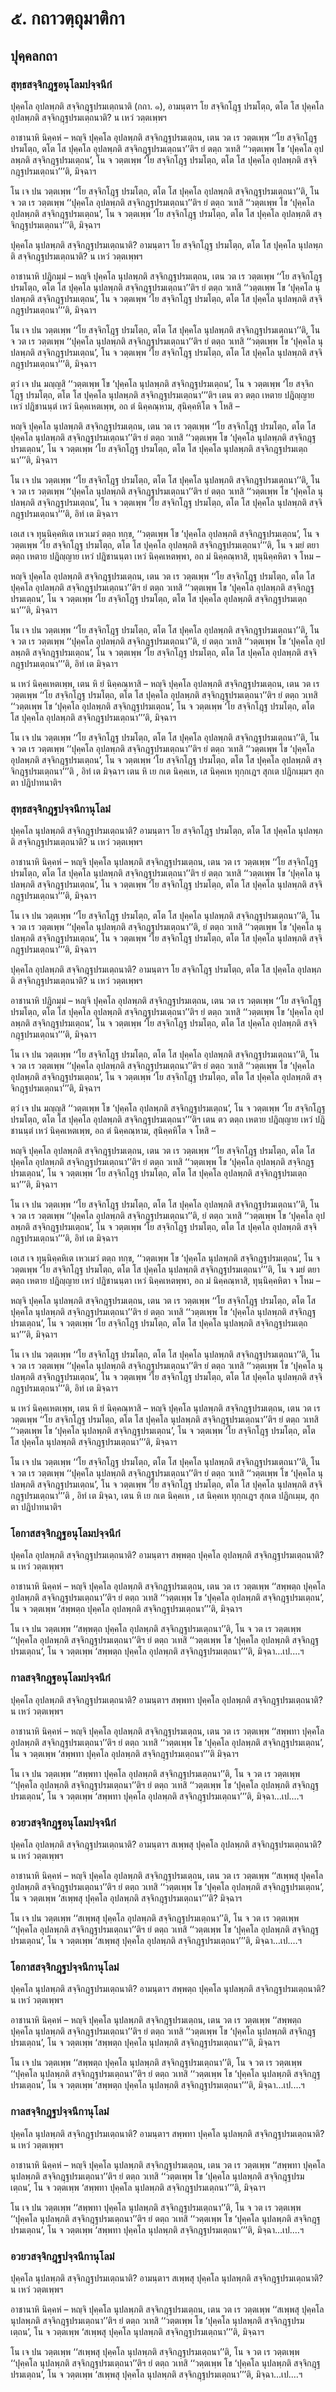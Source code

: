 <h1>๕. กถาวตฺถุมาติกา</h1>
<h2>ปุคฺคลกถา</h2>
<h3>สุทฺธสจฺจิกฎฺฐอนุโลมปจฺจนีกํ</h3>
<p>ปุคฺคโล   อุปลพฺภติ สจฺจิกฎฺฐปรมเตฺถนาติ (กถา. ๑), อามนฺตาฯ โย สจฺจิกโฎฺฐ ปรมโตฺถ, ตโต โส ปุคฺคโล อุปลพฺภติ สจฺจิกฎฺฐปรมเตฺถนาติ? น เหวํ วตฺตเพฺพฯ</p>


<p>อาชานาหิ นิคฺคหํ – หญฺจิ ปุคฺคโล อุปลพฺภติ สจฺจิกฎฺฐปรมเตฺถน, เตน วต เร วตฺตเพฺพ ‘‘โย สจฺจิกโฎฺฐ ปรมโตฺถ, ตโต โส ปุคฺคโล อุปลพฺภติ สจฺจิกฎฺฐปรมเตฺถนา’’ติฯ ยํ ตตฺถ วเทสิ ‘‘วตฺตเพฺพ โข ‘ปุคฺคโล อุปลพฺภติ สจฺจิกฎฺฐปรมเตฺถน’, โน จ วตฺตเพฺพ ‘โย สจฺจิกโฎฺฐ ปรมโตฺถ, ตโต โส ปุคฺคโล อุปลพฺภติ สจฺจิกฎฺฐปรมเตฺถนา’’’ติ, มิจฺฉาฯ</p>


<p>โน เจ ปน วตฺตเพฺพ ‘‘โย สจฺจิกโฎฺฐ ปรมโตฺถ, ตโต โส ปุคฺคโล อุปลพฺภติ สจฺจิกฎฺฐปรมเตฺถนา’’ติ, โน จ วต เร วตฺตเพฺพ ‘‘ปุคฺคโล อุปลพฺภติ สจฺจิกฎฺฐปรมเตฺถนา’’ติฯ ยํ ตตฺถ วเทสิ ‘‘วตฺตเพฺพ โข ‘ปุคฺคโล อุปลพฺภติ สจฺจิกฎฺฐปรมเตฺถน’, โน จ วตฺตเพฺพ ‘โย สจฺจิกโฎฺฐ ปรมโตฺถ, ตโต โส ปุคฺคโล อุปลพฺภติ สจฺจิกฎฺฐปรมเตฺถนา’’’ติ, มิจฺฉาฯ</p>

</p>


<p>ปุคฺคโล นุปลพฺภติ สจฺจิกฎฺฐปรมเตฺถนาติ? อามนฺตาฯ โย สจฺจิกโฎฺฐ ปรมโตฺถ, ตโต โส ปุคฺคโล นุปลพฺภติ สจฺจิกฎฺฐปรมเตฺถนาติ? น เหวํ วตฺตเพฺพฯ</p>


<p>อาชานาหิ  ปฎิกมฺมํ – หญฺจิ ปุคฺคโล นุปลพฺภติ สจฺจิกฎฺฐปรมเตฺถน, เตน วต เร วตฺตเพฺพ ‘‘โย สจฺจิกโฎฺฐ ปรมโตฺถ, ตโต โส ปุคฺคโล นุปลพฺภติ สจฺจิกฎฺฐปรมเตฺถนา’’ติฯ ยํ  ตตฺถ วเทสิ ‘‘วตฺตเพฺพ โข ‘ปุคฺคโล นุปลพฺภติ สจฺจิกฎฺฐปรมเตฺถน’, โน จ วตฺตเพฺพ ‘โย สจฺจิกโฎฺฐ ปรมโตฺถ, ตโต โส ปุคฺคโล นุปลพฺภติ สจฺจิกฎฺฐปรมเตฺถนา’’’ติ, มิจฺฉาฯ</p>


<p>โน เจ ปน วตฺตเพฺพ ‘‘โย สจฺจิกโฎฺฐ ปรมโตฺถ, ตโต โส ปุคฺคโล นุปลพฺภติ สจฺจิกฎฺฐปรมเตฺถนา’’ติ, โน จ วต เร วตฺตเพฺพ ‘‘ปุคฺคโล นุปลพฺภติ สจฺจิกฎฺฐปรมเตฺถนา’’ติฯ ยํ ตตฺถ วเทสิ ‘‘วตฺตเพฺพ โข ‘ปุคฺคโล นุปลพฺภติ สจฺจิกฎฺฐปรมเตฺถน’, โน จ วตฺตเพฺพ ‘โย สจฺจิกโฎฺฐ ปรมโตฺถ, ตโต โส ปุคฺคโล นุปลพฺภติ สจฺจิกฎฺฐปรมเตฺถนา’’’ติ, มิจฺฉาฯ</p>

</p>


<p>ตฺวํ เจ ปน มญฺญสิ ‘‘วตฺตเพฺพ โข ‘ปุคฺคโล นุปลพฺภติ สจฺจิกฎฺฐปรมเตฺถน’, โน จ วตฺตเพฺพ ‘โย สจฺจิกโฎฺฐ ปรมโตฺถ, ตโต โส ปุคฺคโล นุปลพฺภติ สจฺจิกฎฺฐปรมเตฺถนา’’’ติฯ เตน ตว ตตฺถ เหตาย ปฎิญฺญาย เหวํ ปฎิชานนฺตํ เหวํ นิคฺคเหตเพฺพ, อถ ตํ นิคฺคณฺหาม, สุนิคฺคหิโต จ โหสิ –</p>


<p>หญฺจิ ปุคฺคโล นุปลพฺภติ สจฺจิกฎฺฐปรมเตฺถน, เตน วต เร วตฺตเพฺพ ‘‘โย สจฺจิกโฎฺฐ ปรมโตฺถ, ตโต โส ปุคฺคโล นุปลพฺภติ สจฺจิกฎฺฐปรมเตฺถนา’’ติฯ ยํ ตตฺถ วเทสิ ‘‘วตฺตเพฺพ โข ‘ปุคฺคโล นุปลพฺภติ สจฺจิกฎฺฐปรมเตฺถน’, โน จ วตฺตเพฺพ ‘โย สจฺจิกโฎฺฐ ปรมโตฺถ, ตโต โส ปุคฺคโล นุปลพฺภติ สจฺจิกฎฺฐปรมเตฺถนา’’’ติ, มิจฺฉาฯ</p>


<p>โน  เจ ปน วตฺตเพฺพ ‘‘โย สจฺจิกโฎฺฐ ปรมโตฺถ, ตโต โส ปุคฺคโล นุปลพฺภติ สจฺจิกฎฺฐปรมเตฺถนา’’ติ, โน จ วต เร วตฺตเพฺพ ‘‘ปุคฺคโล นุปลพฺภติ สจฺจิกฎฺฐปรมเตฺถนา’’ติฯ ยํ ตตฺถ วเทสิ ‘‘วตฺตเพฺพ โข ‘ปุคฺคโล นุปลพฺภติ สจฺจิกฎฺฐปรมเตฺถน’, โน จ วตฺตเพฺพ ‘โย สจฺจิกโฎฺฐ ปรมโตฺถ, ตโต โส ปุคฺคโล นุปลพฺภติ สจฺจิกฎฺฐปรมเตฺถนา’’’ติ, อิทํ เต มิจฺฉาฯ</p>

</p>


<p>เอเส  เจ ทุนฺนิคฺคหิเต เหวเมวํ ตตฺถ ทกฺข, ‘‘วตฺตเพฺพ โข ‘ปุคฺคโล อุปลพฺภติ สจฺจิกฎฺฐปรมเตฺถน’, โน จ วตฺตเพฺพ ‘โย สจฺจิกโฎฺฐ ปรมโตฺถ, ตโต โส ปุคฺคโล อุปลพฺภติ สจฺจิกฎฺฐปรมเตฺถนา’’’ติ, โน จ มยํ ตยา ตตฺถ เหตาย ปฎิญฺญาย เหวํ ปฎิชานนฺตา เหวํ นิคฺคเหตพฺพา, อถ มํ นิคฺคณฺหาสิ, ทุนฺนิคฺคหิตา จ โหม –</p>


<p>หญฺจิ ปุคฺคโล อุปลพฺภติ สจฺจิกฎฺฐปรมเตฺถน, เตน วต เร วตฺตเพฺพ ‘‘โย สจฺจิกโฎฺฐ ปรมโตฺถ, ตโต โส ปุคฺคโล อุปลพฺภติ สจฺจิกฎฺฐปรมเตฺถนา’’ติฯ ยํ ตตฺถ วเทสิ ‘‘วตฺตเพฺพ โข ‘ปุคฺคโล อุปลพฺภติ สจฺจิกฎฺฐปรมเตฺถน’, โน จ วตฺตเพฺพ ‘โย สจฺจิกโฎฺฐ ปรมโตฺถ, ตโต โส ปุคฺคโล อุปลพฺภติ สจฺจิกฎฺฐปรมเตฺถนา’’’ติ, มิจฺฉาฯ</p>


<p>โน เจ ปน วตฺตเพฺพ ‘‘โย สจฺจิกโฎฺฐ ปรมโตฺถ, ตโต โส ปุคฺคโล อุปลพฺภติ สจฺจิกฎฺฐปรมเตฺถนา’’ติ, โน จ วต เร วตฺตเพฺพ ‘‘ปุคฺคโล อุปลพฺภติ สจฺจิกฎฺฐปรมเตฺถนา’’ติ, ยํ ตตฺถ วเทสิ ‘‘วตฺตเพฺพ โข ‘ปุคฺคโล อุปลพฺภติ สจฺจิกฎฺฐปรมเตฺถน’, โน จ วตฺตเพฺพ ‘โย สจฺจิกโฎฺฐ ปรมโตฺถ, ตโต โส ปุคฺคโล อุปลพฺภติ สจฺจิกฎฺฐปรมเตฺถนา’’’ติ, อิทํ เต มิจฺฉาฯ</p>

</p>


<p>น  เหวํ นิคฺคเหตเพฺพ, เตน หิ ยํ นิคฺคณฺหาสิ – หญฺจิ ปุคฺคโล อุปลพฺภติ สจฺจิกฎฺฐปรมเตฺถน, เตน วต เร วตฺตเพฺพ ‘‘โย สจฺจิกโฎฺฐ ปรมโตฺถ, ตโต โส ปุคฺคโล อุปลพฺภติ สจฺจิกฎฺฐปรมเตฺถนา’’ติฯ ยํ ตตฺถ วเทสิ ‘‘วตฺตเพฺพ โข ‘ปุคฺคโล อุปลพฺภติ สจฺจิกฎฺฐปรมเตฺถน’, โน จ วตฺตเพฺพ ‘โย สจฺจิกโฎฺฐ ปรมโตฺถ, ตโต โส ปุคฺคโล อุปลพฺภติ สจฺจิกฎฺฐปรมเตฺถนา’’’ติ, มิจฺฉาฯ</p>


<p>โน เจ ปน วตฺตเพฺพ ‘‘โย สจฺจิกโฎฺฐ ปรมโตฺถ, ตโต โส ปุคฺคโล อุปลพฺภติ สจฺจิกฎฺฐปรมเตฺถนา’’ติ, โน จ วต เร วตฺตเพฺพ ‘‘ปุคฺคโล อุปลพฺภติ สจฺจิกฎฺฐปรมเตฺถนา’’ติฯ ยํ ตตฺถ วเทสิ ‘‘วตฺตเพฺพ โข ‘ปุคฺคโล อุปลพฺภติ สจฺจิกฎฺฐปรมเตฺถน’, โน จ วตฺตเพฺพ ‘โย สจฺจิกโฎฺฐ ปรมโตฺถ, ตโต โส ปุคฺคโล อุปลพฺภติ สจฺจิกฎฺฐปรมเตฺถนา’’’ติ , อิทํ เต มิจฺฉาฯ เตน หิ เย กเต นิคฺคเห, เส นิคฺคเห ทุกฺกเฎฯ สุกเต ปฎิกเมฺมฯ สุกตา ปฎิปาทนาติฯ</p>

</p>

</p>


<h3>สุทฺธสจฺจิกฎฺฐปจฺจนีกานุโลมํ</h3>
<p>ปุคฺคโล นุปลพฺภติ สจฺจิกฎฺฐปรมเตฺถนาติ? อามนฺตาฯ โย สจฺจิกโฎฺฐ ปรมโตฺถ, ตโต โส ปุคฺคโล นุปลพฺภติ สจฺจิกฎฺฐปรมเตฺถนาติ? น เหวํ วตฺตเพฺพฯ</p>


<p>อาชานาหิ นิคฺคหํ – หญฺจิ ปุคฺคโล นุปลพฺภติ สจฺจิกฎฺฐปรมเตฺถน, เตน วต เร วตฺตเพฺพ ‘‘โย สจฺจิกโฎฺฐ ปรมโตฺถ, ตโต โส ปุคฺคโล นุปลพฺภติ สจฺจิกฎฺฐปรมเตฺถนา’’ติฯ ยํ ตตฺถ วเทสิ ‘‘วตฺตเพฺพ โข ‘ปุคฺคโล นุปลพฺภติ สจฺจิกฎฺฐปรมเตฺถน’, โน จ วตฺตเพฺพ ‘โย สจฺจิกโฎฺฐ  ปรมโตฺถ, ตโต โส ปุคฺคโล นุปลพฺภติ สจฺจิกฎฺฐปรมเตฺถนา’’’ติ, มิจฺฉาฯ</p>


<p>โน เจ ปน วตฺตเพฺพ ‘‘โย สจฺจิกโฎฺฐ ปรมโตฺถ, ตโต โส ปุคฺคโล นุปลพฺภติ สจฺจิกฎฺฐปรมเตฺถนา’’ติ, โน จ วต เร วตฺตเพฺพ ‘‘ปุคฺคโล นุปลพฺภติ สจฺจิกฎฺฐปรมเตฺถนา’’ติ, ยํ ตตฺถ วเทสิ ‘‘วตฺตเพฺพ โข ‘ปุคฺคโล นุปลพฺภติ สจฺจิกฎฺฐปรมเตฺถน’, โน จ วตฺตเพฺพ ‘โย สจฺจิกโฎฺฐ ปรมโตฺถ, ตโต โส ปุคฺคโล นุปลพฺภติ สจฺจิกฎฺฐปรมเตฺถนา’’’ติ, มิจฺฉาฯ</p>

</p>


<p>ปุคฺคโล อุปลพฺภติ สจฺจิกฎฺฐปรมเตฺถนาติ? อามนฺตาฯ โย สจฺจิกโฎฺฐ ปรมโตฺถ, ตโต โส ปุคฺคโล อุปลพฺภติ สจฺจิกฎฺฐปรมเตฺถนาติ? น เหวํ วตฺตเพฺพฯ</p>


<p>อาชานาหิ  ปฎิกมฺมํ – หญฺจิ ปุคฺคโล อุปลพฺภติ สจฺจิกฎฺฐปรมเตฺถน, เตน วต เร วตฺตเพฺพ ‘‘โย สจฺจิกโฎฺฐ ปรมโตฺถ, ตโต โส ปุคฺคโล อุปลพฺภติ สจฺจิกฎฺฐปรมเตฺถนา’’ติฯ ยํ ตตฺถ วเทสิ ‘‘วตฺตเพฺพ โข ‘ปุคฺคโล อุปลพฺภติ สจฺจิกฎฺฐปรมเตฺถน’, โน จ วตฺตเพฺพ ‘โย สจฺจิกโฎฺฐ ปรมโตฺถ, ตโต โส ปุคฺคโล อุปลพฺภติ สจฺจิกฎฺฐปรมเตฺถนา’’’ติ, มิจฺฉาฯ</p>


<p>โน เจ ปน วตฺตเพฺพ ‘‘โย สจฺจิกโฎฺฐ ปรมโตฺถ, ตโต โส ปุคฺคโล อุปลพฺภติ สจฺจิกฎฺฐปรมเตฺถนา’’ติ, โน จ วต เร วตฺตเพฺพ ‘‘ปุคฺคโล อุปลพฺภติ สจฺจิกฎฺฐปรมเตฺถนา’’ติฯ ยํ ตตฺถ วเทสิ ‘‘วตฺตเพฺพ โข ‘ปุคฺคโล อุปลพฺภติ สจฺจิกฎฺฐปรมเตฺถน’, โน จ วตฺตเพฺพ ‘โย สจฺจิกโฎฺฐ ปรมโตฺถ, ตโต โส ปุคฺคโล อุปลพฺภติ สจฺจิกฎฺฐปรมเตฺถนา’’’ติ, มิจฺฉาฯ</p>

</p>


<p>ตฺวํ  เจ ปน มญฺญสิ ‘‘วตฺตเพฺพ โข ‘ปุคฺคโล อุปลพฺภติ สจฺจิกฎฺฐปรมเตฺถน’, โน จ วตฺตเพฺพ ‘โย สจฺจิกโฎฺฐ ปรมโตฺถ, ตโต โส ปุคฺคโล อุปลพฺภติ สจฺจิกฎฺฐปรมเตฺถนา’’’ติฯ เตน ตว ตตฺถ เหตาย ปฎิญฺญาย เหวํ ปฎิชานนฺตํ เหวํ นิคฺคเหตเพฺพ, อถ ตํ นิคฺคณฺหาม, สุนิคฺคหิโต จ โหสิ –</p>


<p>หญฺจิ ปุคฺคโล อุปลพฺภติ สจฺจิกฎฺฐปรมเตฺถน, เตน วต เร วตฺตเพฺพ ‘‘โย สจฺจิกโฎฺฐ ปรมโตฺถ, ตโต โส ปุคฺคโล อุปลพฺภติ สจฺจิกฎฺฐปรมเตฺถนา’’ติฯ ยํ ตตฺถ วเทสิ ‘‘วตฺตเพฺพ โข ‘ปุคฺคโล อุปลพฺภติ สจฺจิกฎฺฐปรมเตฺถน’, โน จ วตฺตเพฺพ ‘โย สจฺจิกโฎฺฐ ปรมโตฺถ, ตโต โส ปุคฺคโล อุปลพฺภติ สจฺจิกฎฺฐปรมเตฺถนา’’’ติ, มิจฺฉาฯ</p>


<p>โน เจ ปน วตฺตเพฺพ ‘‘โย สจฺจิกโฎฺฐ ปรมโตฺถ, ตโต โส ปุคฺคโล อุปลพฺภติ สจฺจิกฎฺฐปรมเตฺถนา’’ติ, โน จ วต เร วตฺตเพฺพ ‘‘ปุคฺคโล อุปลพฺภติ สจฺจิกฎฺฐปรมเตฺถนา’’ติ, ยํ ตตฺถ วเทสิ ‘‘วตฺตเพฺพ โข ‘ปุคฺคโล อุปลพฺภติ สจฺจิกฎฺฐปรมเตฺถน’, โน จ วตฺตเพฺพ ‘โย สจฺจิกโฎฺฐ ปรมโตฺถ, ตโต โส ปุคฺคโล อุปลพฺภติ สจฺจิกฎฺฐปรมเตฺถนา’’’ติ, อิทํ เต มิจฺฉาฯ</p>

</p>


<p>เอเส  เจ ทุนฺนิคฺคหิเต เหวเมวํ ตตฺถ ทกฺข, ‘‘วตฺตเพฺพ โข ‘ปุคฺคโล นุปลพฺภติ สจฺจิกฎฺฐปรมเตฺถน’, โน จ วตฺตเพฺพ ‘โย สจฺจิกโฎฺฐ ปรมโตฺถ, ตโต โส ปุคฺคโล นุปลพฺภติ สจฺจิกฎฺฐปรมเตฺถนา’’’ติ, โน จ มยํ ตยา ตตฺถ เหตาย ปฎิญฺญาย เหวํ ปฎิชานนฺตา เหวํ นิคฺคเหตพฺพา, อถ มํ นิคฺคณฺหาสิ, ทุนฺนิคฺคหิตา จ โหม –</p>


<p>หญฺจิ  ปุคฺคโล นุปลพฺภติ สจฺจิกฎฺฐปรมเตฺถน, เตน วต เร วตฺตเพฺพ ‘‘โย สจฺจิกโฎฺฐ ปรมโตฺถ, ตโต โส ปุคฺคโล นุปลพฺภติ สจฺจิกฎฺฐปรมเตฺถนา’’ติฯ ยํ ตตฺถ วเทสิ ‘‘วตฺตเพฺพ โข ‘ปุคฺคโล นุปลพฺภติ สจฺจิกฎฺฐปรมเตฺถน’, โน จ วตฺตเพฺพ ‘โย สจฺจิกโฎฺฐ ปรมโตฺถ, ตโต โส ปุคฺคโล นุปลพฺภติ สจฺจิกฎฺฐปรมเตฺถนา’’’ติ, มิจฺฉาฯ</p>


<p>โน เจ ปน วตฺตเพฺพ ‘‘โย สจฺจิกโฎฺฐ ปรมโตฺถ, ตโต โส ปุคฺคโล นุปลพฺภติ สจฺจิกฎฺฐปรมเตฺถนา’’ติ, โน จ วต เร วตฺตเพฺพ ‘‘ปุคฺคโล นุปลพฺภติ สจฺจิกฎฺฐปรมเตฺถนา’’ติฯ ยํ ตตฺถ วเทสิ ‘‘วตฺตเพฺพ โข ‘ปุคฺคโล นุปลพฺภติ สจฺจิกฎฺฐปรมเตฺถน’, โน จ วตฺตเพฺพ ‘โย สจฺจิกโฎฺฐ ปรมโตฺถ, ตโต โส ปุคฺคโล นุปลพฺภติ สจฺจิกฎฺฐปรมเตฺถนา’’’ติ, อิทํ เต มิจฺฉาฯ</p>

</p>


<p>น เหวํ นิคฺคเหตเพฺพ, เตน หิ ยํ นิคฺคณฺหาสิ – หญฺจิ ปุคฺคโล นุปลพฺภติ สจฺจิกฎฺฐปรมเตฺถน, เตน วต เร วตฺตเพฺพ ‘‘โย สจฺจิกโฎฺฐ ปรมโตฺถ, ตโต โส ปุคฺคโล นุปลพฺภติ สจฺจิกฎฺฐปรมเตฺถนา’’ติฯ ยํ ตตฺถ วเทสิ ‘‘วตฺตเพฺพ โข ‘ปุคฺคโล นุปลพฺภติ สจฺจิกฎฺฐปรมเตฺถน’, โน จ วตฺตเพฺพ ‘โย สจฺจิกโฎฺฐ ปรมโตฺถ, ตโต โส ปุคฺคโล นุปลพฺภติ สจฺจิกฎฺฐปรมเตฺถนา’’’ติ, มิจฺฉาฯ</p>


<p>โน เจ ปน วตฺตเพฺพ ‘‘โย สจฺจิกโฎฺฐ ปรมโตฺถ, ตโต โส ปุคฺคโล นุปลพฺภติ สจฺจิกฎฺฐปรมเตฺถนา’’ติ, โน จ วต เร วตฺตเพฺพ ‘‘ปุคฺคโล นุปลพฺภติ สจฺจิกฎฺฐปรมเตฺถนา’’ติฯ ยํ ตตฺถ วเทสิ ‘‘วตฺตเพฺพ โข ‘ปุคฺคโล นุปลพฺภติ สจฺจิกฎฺฐปรมเตฺถน’, โน จ วตฺตเพฺพ ‘โย สจฺจิกโฎฺฐ ปรมโตฺถ, ตโต โส ปุคฺคโล นุปลพฺภติ สจฺจิกฎฺฐปรมเตฺถนา’’’ติ , อิทํ เต มิจฺฉา, เตน หิ เย กเต นิคฺคเห , เส นิคฺคเห ทุกฺกเฎฯ สุกเต ปฎิกเมฺม, สุกตา ปฎิปาทนาติฯ</p>

</p>

</p>


<h3>โอกาสสจฺจิกฎฺฐอนุโลมปจฺจนีกํ</h3>
<p>ปุคฺคโล อุปลพฺภติ สจฺจิกฎฺฐปรมเตฺถนาติ? อามนฺตาฯ สพฺพตฺถ ปุคฺคโล อุปลพฺภติ สจฺจิกฎฺฐปรมเตฺถนาติ? น เหวํ วตฺตเพฺพฯ</p>


<p>อาชานาหิ นิคฺคหํ – หญฺจิ ปุคฺคโล อุปลพฺภติ สจฺจิกฎฺฐปรมเตฺถน, เตน วต เร วตฺตเพฺพ ‘‘สพฺพตฺถ ปุคฺคโล อุปลพฺภติ สจฺจิกฎฺฐปรมเตฺถนา’’ติฯ ยํ ตตฺถ วเทสิ ‘‘วตฺตเพฺพ โข ‘ปุคฺคโล อุปลพฺภติ สจฺจิกฎฺฐปรมเตฺถน’, โน จ วตฺตเพฺพ ‘สพฺพตฺถ ปุคฺคโล อุปลพฺภติ สจฺจิกฎฺฐปรมเตฺถนา’’’ติ, มิจฺฉาฯ</p>


<p>โน เจ ปน วตฺตเพฺพ ‘‘สพฺพตฺถ ปุคฺคโล อุปลพฺภติ สจฺจิกฎฺฐปรมเตฺถนา’’ติ, โน จ วต เร วตฺตเพฺพ ‘‘ปุคฺคโล อุปลพฺภติ สจฺจิกฎฺฐปรมเตฺถนา’’ติฯ ยํ ตตฺถ วเทสิ ‘‘วตฺตเพฺพ โข ‘ปุคฺคโล อุปลพฺภติ สจฺจิกฎฺฐปรมเตฺถน’, โน จ วตฺตเพฺพ ‘สพฺพตฺถ ปุคฺคโล อุปลพฺภติ สจฺจิกฎฺฐปรมเตฺถนา’’’ติ, มิจฺฉา…เป.…ฯ</p>

</p>


<h3>กาลสจฺจิกฎฺฐอนุโลมปจฺจนีกํ</h3>
<p>ปุคฺคโล  อุปลพฺภติ สจฺจิกฎฺฐปรมเตฺถนาติ? อามนฺตาฯ สพฺพทา ปุคฺคโล อุปลพฺภติ สจฺจิกฎฺฐปรมเตฺถนาติ? น เหวํ วตฺตเพฺพฯ</p>


<p>อาชานาหิ  นิคฺคหํ – หญฺจิ ปุคฺคโล อุปลพฺภติ สจฺจิกฎฺฐปรมเตฺถน, เตน วต เร วตฺตเพฺพ ‘‘สพฺพทา ปุคฺคโล อุปลพฺภติ สจฺจิกฎฺฐปรมเตฺถนา’’ติฯ ยํ ตตฺถ วเทสิ ‘‘วตฺตเพฺพ โข ‘ปุคฺคโล อุปลพฺภติ สจฺจิกฎฺฐปรมเตฺถน’, โน จ วตฺตเพฺพ ‘สพฺพทา ปุคฺคโล อุปลพฺภติ สจฺจิกฎฺฐปรมเตฺถนา’’’ติ มิจฺฉาฯ</p>


<p>โน เจ ปน วตฺตเพฺพ ‘‘สพฺพทา ปุคฺคโล อุปลพฺภติ สจฺจิกฎฺฐปรมเตฺถนา’’ติ, โน จ วต เร วตฺตเพฺพ ‘‘ปุคฺคโล อุปลพฺภติ สจฺจิกฎฺฐปรมเตฺถนา’’ติฯ ยํ ตตฺถ วเทสิ ‘‘วตฺตเพฺพ โข ‘ปุคฺคโล อุปลพฺภติ สจฺจิกฎฺฐปรมเตฺถน’, โน จ วตฺตเพฺพ ‘สพฺพทา ปุคฺคโล อุปลพฺภติ สจฺจิกฎฺฐปรมเตฺถนา’’’ติ, มิจฺฉา…เป.…ฯ</p>

</p>


<h3>อวยวสจฺจิกฎฺฐอนุโลมปจฺจนีกํ</h3>
<p>ปุคฺคโล อุปลพฺภติ สจฺจิกฎฺฐปรมเตฺถนาติ? อามนฺตาฯ สเพฺพสุ ปุคฺคโล อุปลพฺภติ สจฺจิกฎฺฐปรมเตฺถนาติ? น เหวํ วตฺตเพฺพฯ</p>


<p>อาชานาหิ นิคฺคหํ – หญฺจิ ปุคฺคโล อุปลพฺภติ สจฺจิกฎฺฐปรมเตฺถน, เตน วต เร วตฺตเพฺพ ‘‘สเพฺพสุ ปุคฺคโล อุปลพฺภติ สจฺจิกฎฺฐปรมเตฺถนา’’ติฯ ยํ ตตฺถ วเทสิ ‘‘วตฺตเพฺพ โข ‘ปุคฺคโล อุปลพฺภติ สจฺจิกฎฺฐปรมเตฺถน’, โน จ วตฺตเพฺพ ‘สเพฺพสุ ปุคฺคโล อุปลพฺภติ สจฺจิกฎฺฐปรมเตฺถนา’’’ติ? มิจฺฉาฯ</p>


<p>โน  เจ ปน วตฺตเพฺพ ‘‘สเพฺพสุ ปุคฺคโล อุปลพฺภติ สจฺจิกฎฺฐปรมเตฺถนา’’ติ, โน จ วต เร วตฺตเพฺพ ‘‘ปุคฺคโล อุปลพฺภติ สจฺจิกฎฺฐปรมเตฺถนา’’ติฯ ยํ ตตฺถ วเทสิ ‘‘วตฺตเพฺพ โข ‘ปุคฺคโล อุปลพฺภติ สจฺจิกฎฺฐปรมเตฺถน’, โน จ วตฺตเพฺพ ‘สเพฺพสุ ปุคฺคโล อุปลพฺภติ สจฺจิกฎฺฐปรมเตฺถนา’’’ติ, มิจฺฉา…เป.…ฯ</p>

</p>


<h3>โอกาสสจฺจิกฎฺฐปจฺจนีกานุโลมํ</h3>
<p>ปุคฺคโล  นุปลพฺภติ สจฺจิกฎฺฐปรมเตฺถนาติ? อามนฺตาฯ สพฺพตฺถ ปุคฺคโล นุปลพฺภติ สจฺจิกฎฺฐปรมเตฺถนาติ? น เหวํ วตฺตเพฺพฯ</p>


<p>อาชานาหิ นิคฺคหํ – หญฺจิ ปุคฺคโล นุปลพฺภติ สจฺจิกฎฺฐปรมเตฺถน, เตน วต เร วตฺตเพฺพ ‘‘สพฺพตฺถ ปุคฺคโล นุปลพฺภติ สจฺจิกฎฺฐปรมเตฺถนา’’ติฯ ยํ ตตฺถ วเทสิ ‘‘วตฺตเพฺพ โข ‘ปุคฺคโล นุปลพฺภติ สจฺจิกฎฺฐปรมเตฺถน’, โน จ วตฺตเพฺพ ‘สพฺพตฺถ ปุคฺคโล นุปลพฺภติ สจฺจิกฎฺฐปรมเตฺถนา’’’ติ, มิจฺฉาฯ</p>


<p>โน เจ ปน วตฺตเพฺพ ‘‘สพฺพตฺถ ปุคฺคโล นุปลพฺภติ สจฺจิกฎฺฐปรมเตฺถนา’’ติ, โน จ วต เร วตฺตเพฺพ ‘‘ปุคฺคโล นุปลพฺภติ สจฺจิกฎฺฐปรมเตฺถนา’’ติฯ ยํ ตตฺถ วเทสิ ‘‘วตฺตเพฺพ โข ‘ปุคฺคโล นุปลพฺภติ สจฺจิกฎฺฐปรมเตฺถน’, โน จ วตฺตเพฺพ ‘สพฺพตฺถ ปุคฺคโล นุปลพฺภติ สจฺจิกฎฺฐปรมเตฺถนา’’’ติ, มิจฺฉา…เป.…ฯ</p>

</p>


<h3>กาลสจฺจิกฎฺฐปจฺจนีกานุโลมํ</h3>
<p>ปุคฺคโล  นุปลพฺภติ สจฺจิกฎฺฐปรมเตฺถนาติ? อามนฺตาฯ สพฺพทา ปุคฺคโล นุปลพฺภติ สจฺจิกฎฺฐปรมเตฺถนาติ? น เหวํ วตฺตเพฺพฯ</p>


<p>อาชานาหิ นิคฺคหํ – หญฺจิ ปุคฺคโล นุปลพฺภติ สจฺจิกฎฺฐปรมเตฺถน, เตน วต เร วตฺตเพฺพ ‘‘สพฺพทา ปุคฺคโล นุปลพฺภติ สจฺจิกฎฺฐปรมเตฺถนา’’ติฯ ยํ ตตฺถ วเทสิ ‘‘วตฺตเพฺพ โข ‘ปุคฺคโล นุปลพฺภติ สจฺจิกฎฺฐปรมเตฺถน’, โน จ วตฺตเพฺพ ‘สพฺพทา ปุคฺคโล นุปลพฺภติ สจฺจิกฎฺฐปรมเตฺถนา’’’ติ, มิจฺฉาฯ</p>


<p>โน  เจ ปน วตฺตเพฺพ ‘‘สพฺพทา ปุคฺคโล นุปลพฺภติ สจฺจิกฎฺฐปรมเตฺถนา’’ติ, โน จ วต เร วตฺตเพฺพ ‘‘ปุคฺคโล นุปลพฺภติ สจฺจิกฎฺฐปรมเตฺถนา’’ติฯ ยํ ตตฺถ วเทสิ ‘‘วตฺตเพฺพ โข ‘ปุคฺคโล นุปลพฺภติ สจฺจิกฎฺฐปรมเตฺถน’, โน จ วตฺตเพฺพ ‘สพฺพทา ปุคฺคโล นุปลพฺภติ สจฺจิกฎฺฐปรมเตฺถนา’’’ติ, มิจฺฉา…เป.…ฯ</p>

</p>


<h3>อวยวสจฺจิกฎฺฐปจฺจนีกานุโลมํ</h3>
<p>ปุคฺคโล นุปลพฺภติ สจฺจิกฎฺฐปรมเตฺถนาติ? อามนฺตาฯ สเพฺพสุ ปุคฺคโล นุปลพฺภติ สจฺจิกฎฺฐปรมเตฺถนาติ? น เหวํ วตฺตเพฺพฯ</p>


<p>อาชานาหิ นิคฺคหํ – หญฺจิ ปุคฺคโล นุปลพฺภติ สจฺจิกฎฺฐปรมเตฺถน, เตน วต เร วตฺตเพฺพ ‘‘สเพฺพสุ ปุคฺคโล นุปลพฺภติ สจฺจิกฎฺฐปรมเตฺถนา’’ติฯ ยํ ตตฺถ วเทสิ ‘‘วตฺตเพฺพ โข ‘ปุคฺคโล นุปลพฺภติ สจฺจิกฎฺฐปรมเตฺถน’, โน จ วตฺตเพฺพ ‘สเพฺพสุ ปุคฺคโล นุปลพฺภติ สจฺจิกฎฺฐปรมเตฺถนา’’’ติ, มิจฺฉาฯ</p>


<p>โน  เจ ปน วตฺตเพฺพ ‘‘สเพฺพสุ ปุคฺคโล นุปลพฺภติ สจฺจิกฎฺฐปรมเตฺถนา’’ติ, โน จ วต เร วตฺตเพฺพ ‘‘ปุคฺคโล นุปลพฺภติ สจฺจิกฎฺฐปรมเตฺถนา’’ติฯ ยํ ตตฺถ วเทสิ ‘‘วตฺตเพฺพ โข ‘ปุคฺคโล นุปลพฺภติ สจฺจิกฎฺฐปรมเตฺถน’, โน จ วตฺตเพฺพ ‘สเพฺพสุ ปุคฺคโล นุปลพฺภติ สจฺจิกฎฺฐปรมเตฺถนา’’’ติ, มิจฺฉา…เป.…ฯ</p>

</p>

</p>





